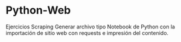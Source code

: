 # Python-Web
Ejercicios Scraping
Generar archivo tipo Notebook de Python con la importación de sitio web con requests e impresión del contenido.
